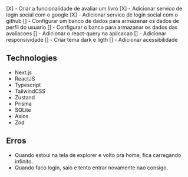 [X] - Criar a funcionalidade de avaliar um livro
[X] - Adicionar servico de login social com o google
[X] - Adicionar servico de login social com o github
[] - Configurar um banco de dados para armazenar os dados de perfil do usuario
[] - Configurar o banco para armazanar os dados das avaliacoes
[] - Adicionar o react-query na aplicacao
[] - Adicionar responsividade
[] - Criar tema dark e ligth
[] - Adicionar acessibilidade

## Technologies

- Next.js
- ReactJS
- Typescript
- TailwindCSS
- Zustand
- Prisma
- SQLite
- Axios
- Zod

## Erros

- Quando estoui na tela de explorer e volto pra home, fica carregando infinito.
- Quando faco login, saio e tento entrar novamente nao consigo.
